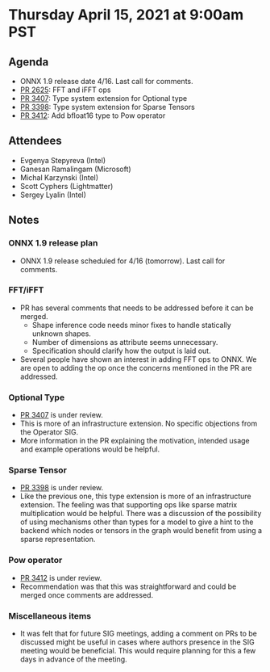 # Thursday April 15, 2021 at 9:00am PST

## Agenda

* ONNX 1.9 release date 4/16. Last call for comments.
* [PR 2625](https://github.com/onnx/onnx/pull/2625): FFT and iFFT ops
* [PR 3407](https://github.com/onnx/onnx/pull/3407): Type system extension for Optional<T> type
* [PR 3398](https://github.com/onnx/onnx/pull/3398): Type system extension for Sparse Tensors
* [PR 3412](https://github.com/onnx/onnx/pull/3412): Add bfloat16 type to Pow operator


## Attendees 

* Evgenya Stepyreva (Intel)
* Ganesan Ramalingam (Microsoft)
* Michal Karzynski (Intel)
* Scott Cyphers (Lightmatter)
* Sergey Lyalin (Intel)

## Notes

### ONNX 1.9 release plan

* ONNX 1.9 release scheduled for 4/16 (tomorrow). Last call for comments. 

### FFT/iFFT

* PR has several comments that needs to be addressed before it can be merged.
  * Shape inference code needs minor fixes to handle statically unknown shapes.
  * Number of dimensions as attribute seems unnecessary.
  * Specification should clarify how the output is laid out.
* Several people have shown an interest in adding FFT ops to ONNX. We are open to adding
the op once the concerns mentioned in the PR are addressed.


### Optional Type

* [PR 3407](https://github.com/onnx/onnx/pull/3407) is under review.
* This is more of an infrastructure extension. No specific objections from the Operator SIG.
* More information in the PR explaining the motivation, intended usage and example operations would be helpful. 

### Sparse Tensor

* [PR 3398](https://github.com/onnx/onnx/pull/3398) is under review.
* Like the previous one, this type extension is more of an infrastructure extension.
The feeling was that supporting ops like sparse matrix multiplication would be helpful.
There was a discussion of the possibility of using mechanisms other than types for
a model to give a hint to the backend which nodes or tensors in the graph would benefit
from using a sparse representation.

### Pow operator

* [PR 3412](https://github.com/onnx/onnx/pull/3412) is under review.
* Recommendation was that this was straightforward and could be merged once comments
are addressed.


### Miscellaneous items
* It was felt that for future SIG meetings, adding a comment on PRs to be discussed might
be useful in cases where authors presence in the SIG meeting would be beneficial. This
would require planning for this a few days in advance of the meeting.

